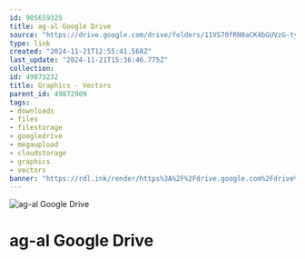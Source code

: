 ```yaml
---
id: 905659325
title: ag-al Google Drive
source: "https://drive.google.com/drive/folders/11VS70fRN9aCK4bGUVzG-tycZDO5vQgj1?usp=sharing"
type: link
created: "2024-11-21T12:55:41.568Z"
last_update: "2024-11-21T15:36:46.775Z"
collection:
id: 49873232
title: Graphics - Vectors
parent_id: 49872909
tags:
- downloads
- files
- filestorage
- googledrive
- megaupload
- cloudstorage
- graphics
- vectors
banner: "https://rdl.ink/render/https%3A%2F%2Fdrive.google.com%2Fdrive%2Ffolders%2F11VS70fRN9aCK4bGUVzG-tycZDO5vQgj1%3Fusp%3Dsharing"
---
```


![ag-al Google Drive](https://rdl.ink/render/https%3A%2F%2Fdrive.google.com%2Fdrive%2Ffolders%2F11VS70fRN9aCK4bGUVzG-tycZDO5vQgj1%3Fusp%3Dsharing)

# ag-al Google Drive

